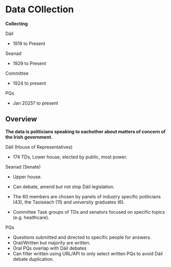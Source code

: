 # Data COllection

**Collecting**

Dáil

- 1919 to Present

Seanad
- 1929 to Present

Committee
- 1924 to present

PQs
- Jan 2025? to present

## Overview

**The data is politicians speaking to eachother about matters of concern of the Irish government.**

Dáil (House of Representatives)

- 174 TDs, Lower house, elected by public, most power.

Seanad (Senate)

- Upper house.
- Can debate, amend but not stop Dáil legislation.
- The 60 members are chosen by panels of industry specific politicians (43), the Taoiseach (11) and university graduates (6).

- Committee
Task groups of TDs and senators focused on specific topics (e.g. healthcare).

PQs

- Questions submitted and directed to specific people for answers.
- Oral/Written but majority are written.
- Oral PQs overlap with Dáil debates
- Can filter written using URL/API to only select written PQs to avoid Dáil debate duplication.


